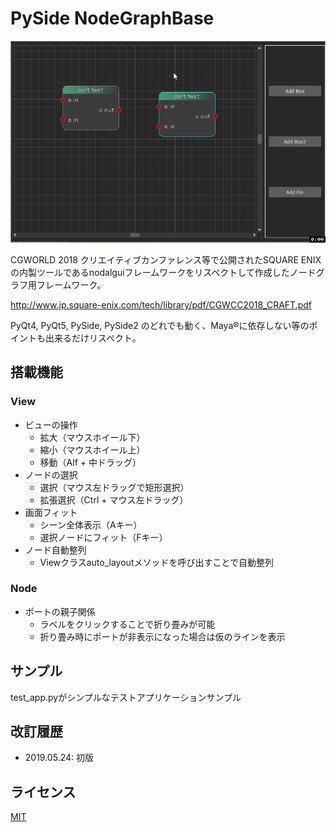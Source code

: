 # PySide NodeGraphBase

![NodeTool](/images/01.gif)

CGWORLD 2018 クリエイティブカンファレンス等で公開されたSQUARE ENIXの内製ツールであるnodalguiフレームワークをリスペクトして作成したノードグラフ用フレームワーク。

http://www.jp.square-enix.com/tech/library/pdf/CGWCC2018_CRAFT.pdf

PyQt4, PyQt5, PySide, PySide2 のどれでも動く、Maya®に依存しない等のポイントも出来るだけリスペクト。

## 搭載機能

### View
* ビューの操作
  - 拡大（マウスホイール下）
  - 縮小（マウスホイール上）
  - 移動（Alf + 中ドラッグ）
* ノードの選択
  - 選択（マウス左ドラッグで矩形選択）
  - 拡張選択（Ctrl + マウス左ドラッグ）
* 画面フィット
  - シーン全体表示（Aキー）
  - 選択ノードにフィット（Fキー）
* ノード自動整列
  - Viewクラスauto_layoutメソッドを呼び出すことで自動整列

### Node
* ポートの親子関係
  - ラベルをクリックすることで折り畳みが可能
  - 折り畳み時にポートが非表示になった場合は仮のラインを表示
  
  
  
## サンプル

test_app.pyがシンプルなテストアプリケーションサンプル


## 改訂履歴
* 2019.05.24: 初版

## ライセンス

[MIT](https://github.com/mochio326/mochinode/blob/master/LICENSE)
